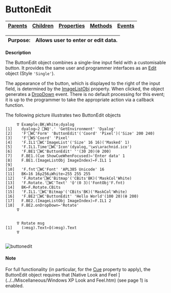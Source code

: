 




<h1 class="heading"><span class="name">ButtonEdit</span></h1>

| [Parents](../ParentLists/ButtonEdit.htm) | [Children](../ChildLists/ButtonEdit.htm) | [Properties](../PropLists/ButtonEdit.htm) | [Methods](../MethodLists/ButtonEdit.htm) | [Events](../EventLists/ButtonEdit.htm) |
| --- | --- | --- | --- | ---  |


| Purpose: | Allows user to enter or edit data. |
| --- | ---  |


**Description**


The ButtonEdit object combines a single-line input field with a customisable button. It provides the same user and programmer interfaces as an [Edit](Edit.htm#Edit_Object) object (Style `'Single'`).



The appearance of the button, which is displayed to the right of the input field, is determined by the [ImageListObj](./imagelistobj.md) property. When clicked, the object generates a [DropDown](./dropdown.md) event. There is no default processing for this event; it is up to the programmer to take the appropriate action via a callback function.


The following picture illustrates two ButtonEdit objects
```apl
     ∇ Example;BK;White;dyalog
[1]    dyalog←2 ⎕NQ'.' 'GetEnvironment' 'Dyalog'
[2]    'F'⎕WC'Form' 'ButtonEdit'('Coord' 'Pixel')('Size' 200 240)
[3]    'F'⎕WS'Coord' 'Pixel'
[4]    'F.IL1'⎕WC'ImageList'('Size' 16 16)('Masked' 1)
[5]    'F.IL1.Time'⎕WC'Icon'(dyalog,'\ws\arachnid.ico')
[6]    'F.BE1'⎕WC'ButtonEdit' ''(30 20)(⍬ 200)
[7]    F.BE1.(Cue ShowCueWhenFocused)←'Enter data' 1
[8]    F.BE1.(ImageListObj ImageIndex)←F.IL1 1
[9]
[10]   'F.fnt'⎕WC'Font' 'APL385 Unicode' 16
[11]   BK←16 16⍴256⊥White←255 255 255
[12]   'F.Rotate'⎕WC'Bitmap'('CBits'BK)('MaskCol'White)
[13]   'F.Rotate.'⎕WC'Text' '⌽'(0 3)('FontObj'F.fnt)
[14]   BK←F.Rotate.CBits
[15]   'F.IL1.'⎕WC'Bitmap'('CBits'BK)('MaskCol'White)
[16]   'F.BE2'⎕WC'ButtonEdit' 'Hello World'(100 20)(⍬ 200)
[17]   F.BE2.(ImageListObj ImageIndex)←F.IL1 2
[18]   F.BE2.onDropDown←'Rotate'
     ∇


     ∇ Rotate msg
[1]    (⊃msg).Text←⌽(⊃msg).Text
     ∇


```


![buttonedit](../img/buttonedit.png)

#### Note


For full functionality (in particular, for the [Cue](./cue.md) property to apply), the ButtonEdit object requires that  [Native Look and Feel ](../../Miscellaneous/Windows XP Look and Feel.htm)
(see page 1)
 is enabled.


